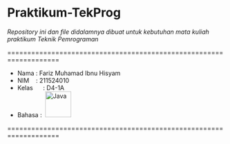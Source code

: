 # Praktikum-TekProg


*Repository ini dan file didalamnya dibuat untuk kebutuhan mata kuliah praktikum _Teknik Pemrograman_*

===================================================================

- Nama&nbsp;: Fariz Muhamad Ibnu Hisyam
- NIM&nbsp;&nbsp;&nbsp;&nbsp;: 211524010
- Kelas&nbsp;&nbsp;&nbsp;&nbsp;&nbsp;&nbsp;: D4-1A
- Bahasa :     &nbsp;<img alt="Java" width="60px" src="https://1000logos.net/wp-content/uploads/2020/09/Java-Logo.png" />

===================================================================
